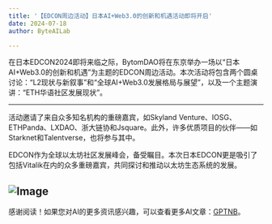```yaml
---
title: '【EDCON周边活动】日本AI+Web3.0的创新和机遇活动即将开启'
date: 2024-07-18
author: ByteAILab

---
```


在日本EDCON2024即将来临之际，BytomDAO将在东京举办一场以“日本AI+Web3.0的创新和机遇”为主题的EDCON周边活动。本次活动将包含两个圆桌讨论：“L2现状与新叙事”和“全球AI+Web3.0发展格局与展望”，以及一个主题演讲：“ETH华语社区发展现状”。

---


活动邀请了来自众多知名机构的重磅嘉宾，如Skyland Venture、IOSG、ETHPanda、LXDAO、浙大链协和Jsquare。此外，许多优质项目的伙伴——如Starknet和Talentverse，也将参与其中。

EDCON作为全球以太坊社区发展峰会，备受瞩目。本次日本EDCON更是吸引了包括Vitalik在内的众多重磅嘉宾，共同探讨和推动以太坊生态系统的发展。

![Image](http://www.jesonc.com/upload/500F79EDF3F780A7F3877DE902F67058/1721097108674/Fi3aCLWlAFKfx09gGxEElS6H_QmR.png)
---
感谢阅读！如果您对AI的更多资讯感兴趣，可以查看更多AI文章：[GPTNB](https://gptnb.com)。